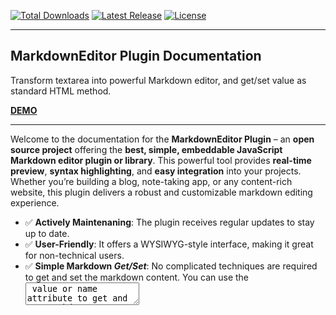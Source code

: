 [![Total Downloads](https://img.shields.io/npm/dt/markdown-text-editor.svg)](https://www.npmjs.com/package/markdown-text-editor)
[![Latest Release](https://img.shields.io/npm/v/markdown-text-editor.svg)](https://github.com/nezanuha/markdown-text-editor/releases)
[![License](https://img.shields.io/npm/l/markdown-text-editor.svg)](https://github.com/nezanuha/markdown-text-editor/blob/master/LICENSE)

---


## MarkdownEditor Plugin Documentation
Transform textarea into powerful Markdown editor, and get/set value as standard HTML method.

[**DEMO**](https://codepen.io/Mohammed-Rashad/pen/pvoyqPQ)

---
Welcome to the documentation for the **MarkdownEditor Plugin** – an **open source project** offering the **best, simple, embeddable JavaScript Markdown editor plugin or library**. This powerful tool provides **real-time preview**, **syntax highlighting**, and **easy integration** into your projects. Whether you’re building a blog, note-taking app, or any content-rich website, this plugin delivers a robust and customizable markdown editing experience.

- ✅ **Actively Maintenaning**: The plugin receives regular updates to stay up to date. 
- ✅ **User-Friendly**: It offers a WYSIWYG-style interface, making it great for non-technical users.  
- ✅ **Simple Markdown _Get/Set_**: No complicated techniques are required to get and set the markdown content. You can use the <textarea> value or name attribute to get and set markdown content.
- ✅ **Tailwind CSS Support**: Built with TailwindCSS, and it will work with both Tailwind CSS and non-Tailwind CSS projects.  
- ✅ **Responsive**: The editor is fully responsive, providing a seamless experience across all screen sizes.  
- ✅ **RTL Support**: By default Right-to-Left (RTL) text is supported, making it ideal for languages like Arabic, Urdu, and Farsi.  
- ✅ **Module Support**: Supports ESM, UMD, and CommonJS modules, making it easy to integrate with different module systems.


---

## Table of Contents

- [Overview](#overview)
- [Installation](#installation)
- [Usage](#usage)
- [Markdown Content Retrieval](#markdown-content-retrieval)
  - [JavaScript Value Retrieval](#javascript-value-retrieval)
  - [HTML Template Form Submission](#html-template-form-submission)
- [Set Markdown Content to Editor](#set-markdown-content-to-editor)
- [Configuration Options](#configuration-options)
- [Toolbar Customization](#toolbar-customization)
- [Example Implementations](#example-implementations)
- [Contribution Guidelines](#contribute)
- [License](#license)

---

## Overview

The MarkdownEditor Plugin is designed to be the **best, simple, and embeddable JavaScript markdown editor plugin** available. It is an open source project that boasts:

- **Real-time Preview:** See your markdown rendered instantly as you type.
- **Syntax Highlighting:** Enhanced readability with clear code and markdown formatting.
- **Easy Integration:** Seamlessly integrate into any web project with minimal setup.
- **Customizable Toolbar:** Dynamically configure and reorder toolbar options like **bold**, **italic**, and more.

Built with **Tailwind CSS** for modern styling, this plugin is perfect for developers seeking a lightweight yet feature-rich markdown editor.

---

## Installation

Integrating the MarkdownEditor Plugin into your project is straightforward. You can install it using NPM, import the JavaScript file directly, or use a CDN for rapid deployment.

### Install via NPM

For projects utilizing bundling tools like Webpack, run:

```bash
npm install markdown-text-editor
```

---

## Usage

After installation, import the `MarkdownEditor` class from the package:

```javascript
import MarkdownEditor from "markdown-text-editor";
```

### Basic Initialization

To get started, include a `<textarea>` element in your HTML and initialize the editor by targeting its container:

#### HTML

```html
<textarea class="editor-container"></textarea>
```

#### JavaScript

```javascript
const editor = new MarkdownEditor('.editor-container', {
    placeholder: 'Write your markdown...',
    toolbar: ['heading', 'bold', 'italic', 'strikethrough', 'ul', 'ol', 'checklist', 'blockquote', 'link', 'preview'],
});
```

---

## CSS Setup

### Using TailwindCSS

If you’re leveraging **TailwindCSS**, add the following configuration to your `tailwind.config.js`:

```javascript
// tailwind.config.js
module.exports = {
  content: [
    'node_modules/markdown-text-editor/**/*.js',
    // Add your project paths here
  ],
};
```

### Without TailwindCSS

For projects not using TailwindCSS, simply import the CSS file directly:

```javascript
import 'markdown-text-editor/dist/markdown-text-editor.css';
```

### Using a CDN

Alternatively, include the following CDN links in your HTML:

#### JavaScript:

```html
<script src="https://cdn.jsdelivr.net/npm/markdown-text-editor/dist/markdown-text-editor.js"></script>
```

#### CSS:

```html
<link rel="stylesheet" href="https://cdn.jsdelivr.net/npm/markdown-text-editor/dist/markdown-text-editor.css">
```

---

## Markdown Content Retrieval

### JavaScript Value Retrieval

In this method, you can access the markdown content entered into the editor directly using JavaScript. This is helpful when you want to dynamically retrieve the value and process it in your application (e.g., displaying it elsewhere or sending it via AJAX).


#### HTML

```html
<form>
  <textarea class="editor-container h-48" rows="5"></textarea>
  <button type="button" id="submit-btn">Submit</button>
  <div class="output"></div>
</form>
```

#### JavaScript

```javascript
const editor = new MarkdownEditor('.editor-container', {
    placeholder: 'Start writing...',
    toolbar: ['bold', 'italic', 'preview'],
});

document.getElementById('submit-btn').addEventListener('click', function() {
    const markdownValue = document.querySelector('.editor-container').value;
    console.log(markdownValue);
    document.querySelector('.output').innerHTML = `<pre>${markdownValue}</pre>`;
});
```

### HTML Template Form Submission

If you prefer a traditional form submission approach (for example, in server-side applications like Django), you can integrate the markdown editor into a form that submits the value to the server for processing.

#### HTML (Form Submission)

```html
<form method="POST" action="/your-server-endpoint">
    <textarea class="editor-container h-48" rows="5" name="markdown"></textarea>
    <button type="submit">Submit</button>
</form>
```

you can retrieve the value from a traditional `<textarea>` in a form submission without any custom element. When the form is submitted, the content inside the `<textarea>` is automatically included as part of the form data, using the name attribute of the `<textarea>`. 

#### JavaScript (MarkdownEditor Initialization)

```javascript
const editor = new MarkdownEditor('.editor-container', {
    placeholder: 'Write your markdown...',
    toolbar: ['preview', 'bold', 'italic'],
});
```

## Set Markdown Content to Editor

```HTML
<form method="POST" action="/your-server-endpoint">
    <textarea class="editor-container h-48" rows="5" name="markdown">Add your markdown content here</textarea>
    <button type="submit">Submit</button>
</form>
```

## Configuration Options

Customize your Markdown editor by passing an `options` object during initialization. Below are some key configuration options:

| Option        | Type     | Default                      | Description                                               |
|---------------|----------|------------------------------|-----------------------------------------------------------|
| `placeholder` | `string` | `'Write your markdown...'`   | Sets the placeholder text for the textarea (optional, as you can also use the standard HTML textarea attribute)            |
| `toolbar`     | `array`  | `['heading', 'bold', 'italic', 'strikethrough', 'ul', 'ol', 'checklist', 'blockquote', 'link', 'preview']` | Determines which tools appear in the toolbar and their order. |

---

## Toolbar Customization

Tailor the toolbar to suit your needs by choosing which formatting options to include. The MarkdownEditor Plugin supports several tools, including:

- **`bold`**: Enables bold text formatting.
- **`italic`**: Enables italic text formatting.
- **`strikethrough`**: Allows text to be struck through.
- **`ol`**: (Ordered List): Converts text into a numbered list format.
- **`ul`**: (Unordered List): Converts text into a bullet point list.
 **`checklist`**: Adds checkboxes to your text, making it great for tasks, to-do lists, or tracking completion status.
- **`preview`**: Toggles the real-time markdown preview.

**Example:**

```javascript
const editor = new MarkdownEditor('.editor-container', {
    placeholder: 'Start writing...',
    toolbar: ['bold', 'italic', 'strikethrough', 'preview'],
});
```

---

## Example Implementations

### Full HTML Example

Below is a complete HTML example demonstrating how to integrate the MarkdownEditor Plugin into your project:

```html
<!DOCTYPE html>
<html lang="en">
<head>
  <meta charset="UTF-8">
  <meta name="viewport" content="width=device-width, initial-scale=1.0">
  <title>Markdown Editor Example</title>
  <link rel="stylesheet" href="dist/markdown-editor-plugin.css">
</head>
<body>
  <textarea class="editor-container h-56" rows="6"></textarea>

  <script src="dist/markdown-editor-plugin.js"></script>
  <script>
    const editor = new MarkdownEditor('.editor-container', {
      placeholder: 'Type your markdown...',
      toolbar: ['preview', 'bold', 'italic']
    });
  </script>
</body>
</html>
```

### Webpack Integration Example

For projects using Webpack, import and initialize the editor as follows:

```javascript
import MarkdownEditor from 'markdown-text-editor';

const editor = new MarkdownEditor('.editor-container', {
    placeholder: 'Write markdown...',
    toolbar: ['preview', 'bold', 'italic'],
});
```

### Customizing Styles with TailwindCSS

Customize the appearance of the editor using Tailwind utility classes. The plugin’s default styling can be easily overridden in your custom Tailwind configuration.

---

## Contribute

Contributions to this **open source project** are highly encouraged! If you have bug fixes, feature enhancements, or new ideas, please consider opening an issue or submitting a pull request. Your help will ensure that this **best, simple, embeddable JavaScript markdown editor plugin** continues to evolve and serve the community with **real-time preview** and **syntax highlighting** capabilities.

---

## License

This project is released under the [MIT License](LICENSE).

---

Thank you for choosing the MarkdownEditor Plugin – your reliable, feature-rich solution for seamless markdown editing and content creation with **easy integration**. Happy coding!
